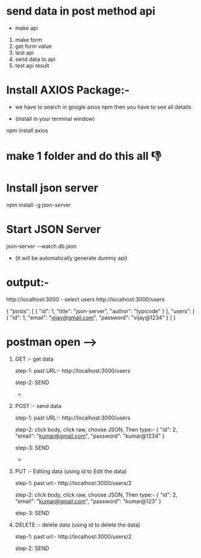 # send data in post method api
- make api

1. make form
2. get form value
3. test api
4. send data to api
5. test api result



# Install AXIOS Package:- 

- we have to search in google axios npm then you have to see all details 
   
- (install in your terminal window)

npm install axios


# make 1 folder and do this all 👎

# Install json server

 npm install -g json-server

# Start JSON Server

 json-server --watch db.json
 
- (it will be automatically generate dummy api)


# output:-
http://localhost:3000   - select users
http://localhost:3000/users

{
  "posts": [
    {
      "id": 1,
      "title": "json-server",
      "author": "typicode"
    }
  ],
  "users": [
    {
      "id": 1,
      "email": "vijay@gmail.com",
      "password": "vijay@1234"
    }
  ]
}



# postman open -->

1) GET :- get data

   step-1: past URL:- http://localhost:3000/users 

   step-2: SEND

     +

2) POST :- send data

   step-1: past URL:- http://localhost:3000/users

   step-2: click body, click raw, choose JSON, Then type:-
    {
      "id": 2,
      "email": "kumar@gmail.com",
      "password": "kumar@1234"
    }

    step-3: SEND
    
    +
    
3) PUT :- Editing data (using id to Edit the data)

   step-1: past url:- http://localhost:3000/users/2
   
   step-2: click body, click raw, choose JSON, Then type:-
    {
      "id": 2,
      "email": "kumar@gmail.com",
      "password": "kumar@123"
    }
    
   step-3: SEND
   
4) DELETE :- delete data (using id to delete the data)

   step-1: past url:- http://localhost:3000/users/2
   
   step-2: SEND
   
